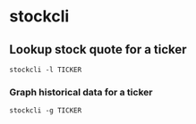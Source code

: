 # stockcli

## Lookup stock quote for a ticker

```
stockcli -l TICKER
```

### Graph historical data for a ticker

```
stockcli -g TICKER
```
